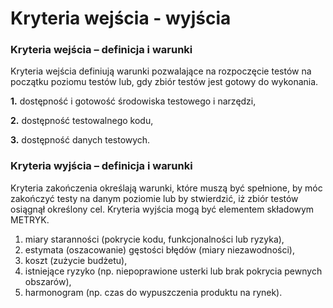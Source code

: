 # Kryteria wejścia - wyjścia



### **Kryteria wejścia – definicja i warunki**

Kryteria wejścia definiują warunki pozwalające na rozpoczęcie testów na początku poziomu testów lub, gdy zbiór testów jest gotowy do wykonania.

**1.**      dostępność i gotowość środowiska testowego i narzędzi,

**2.**      dostępność testowalnego kodu,

**3.**      dostępność danych testowych.

### **Kryteria wyjścia – definicja i warunki**

Kryteria zakończenia określają warunki, które muszą być spełnione, by móc zakończyć testy na danym poziomie lub by stwierdzić, iż zbiór testów osiągnął określony cel. Kryteria wyjścia mogą być elementem składowym METRYK.

1. miary staranności \(pokrycie kodu, funkcjonalności lub ryzyka\),
2.  estymata \(oszacowanie\) gęstości błędów \(miary niezawodności\),
3. koszt \(zużycie budżetu\),
4. istniejące ryzyko \(np. niepoprawione usterki lub brak pokrycia pewnych obszarów\),
5. harmonogram \(np. czas do wypuszczenia produktu na rynek\).

